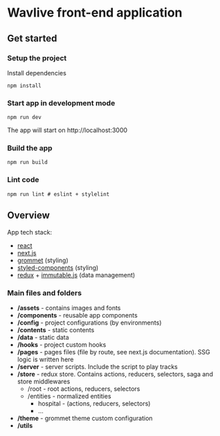 # Wavlive front-end application

## Get started

### Setup the project

Install dependencies
```
npm install
```

### Start app in development mode
```
npm run dev
```
The app will start on http://localhost:3000

### Build the app

```
npm run build
```

### Lint code

```
npm run lint # eslint + stylelint
```

## Overview

App tech stack:

- [react](https://github.com/facebook/react)
- [next.js](https://github.com/zeit/next.js/)
- [grommet](https://github.com/grommet/grommet) (styling)
- [styled-components](https://github.com/styled-components/styled-components) (styling)
- [redux](https://github.com/reduxjs/redux) + [immutable.js](https://immutable-js.github.io/immutable-js/) (data management)

### Main files and folders

- **/assets** - contains images and fonts
- **/components** - reusable app components
- **/config** - project configurations (by environments)
- **/contents** - static contents
- **/data** - static data
- **/hooks** - project custom hooks
- **/pages** - pages files (file by route, see next.js documentation). SSG logic is written here
- **/server** - server scripts. Include the script to play tracks
- **/store** - redux store. Contains actions, reducers, selectors, saga and store middlewares
  - /root - root actions, reducers, selectors
  - /entities - normalized entities
    - hospital - (actions, reducers, selectors)
    - ...
- **/theme** - grommet theme custom configuration
- **/utils**
